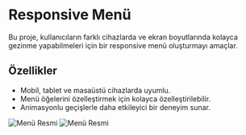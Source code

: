 # Responsive Menü

Bu proje, kullanıcıların farklı cihazlarda ve ekran boyutlarında kolayca gezinme yapabilmeleri için bir responsive menü oluşturmayı amaçlar.

## Özellikler

- Mobil, tablet ve masaüstü cihazlarda uyumlu.
- Menü öğelerini özelleştirmek için kolayca özelleştirilebilir.
- Animasyonlu geçişlerle daha etkileyici bir deneyim sunar.

![Menü Resmi](https://cdn.discordapp.com/attachments/1112823480505876526/1149335987814662174/image.png)
![Menü Resmi](https://cdn.discordapp.com/attachments/1112823480505876526/1149337166070169600/image.png)


